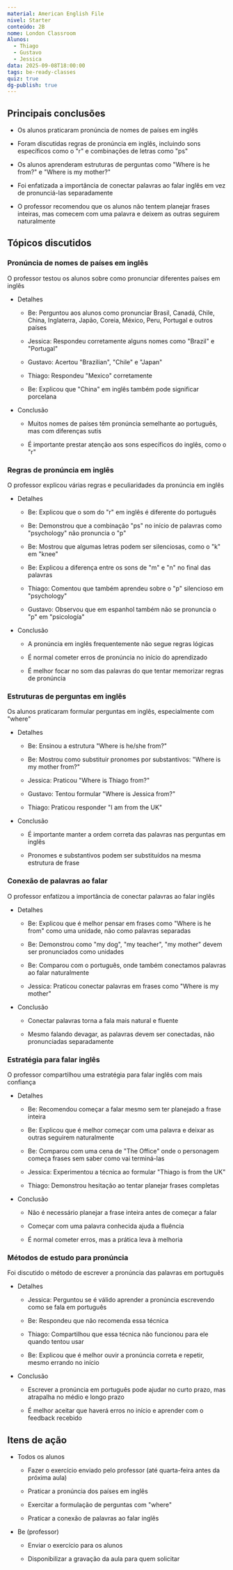 ```yaml
---
material: American English File
nivel: Starter
conteúdo: 2B
nome: London Classroom
Alunos:
  - Thiago
  - Gustavo
  - Jessica
data: 2025-09-08T18:00:00
tags: be-ready-classes
quiz: true
dg-publish: true
---
```

## Principais conclusões

- Os alunos praticaram pronúncia de nomes de países em inglês
    
- Foram discutidas regras de pronúncia em inglês, incluindo sons específicos como o "r" e combinações de letras como "ps"
    
- Os alunos aprenderam estruturas de perguntas como "Where is he from?" e "Where is my mother?"
    
- Foi enfatizada a importância de conectar palavras ao falar inglês em vez de pronunciá-las separadamente
    
- O professor recomendou que os alunos não tentem planejar frases inteiras, mas comecem com uma palavra e deixem as outras seguirem naturalmente
    

## Tópicos discutidos

### Pronúncia de nomes de países em inglês

O professor testou os alunos sobre como pronunciar diferentes países em inglês

- Detalhes
    
    - Be: Perguntou aos alunos como pronunciar Brasil, Canadá, Chile, China, Inglaterra, Japão, Coreia, México, Peru, Portugal e outros países
        
    - Jessica: Respondeu corretamente alguns nomes como "Brazil" e "Portugal"
        
    - Gustavo: Acertou "Brazilian", "Chile" e "Japan"
        
    - Thiago: Respondeu "Mexico" corretamente
        
    - Be: Explicou que "China" em inglês também pode significar porcelana
        
- Conclusão
    
    - Muitos nomes de países têm pronúncia semelhante ao português, mas com diferenças sutis
        
    - É importante prestar atenção aos sons específicos do inglês, como o "r"
        

### Regras de pronúncia em inglês

O professor explicou várias regras e peculiaridades da pronúncia em inglês

- Detalhes
    
    - Be: Explicou que o som do "r" em inglês é diferente do português
        
    - Be: Demonstrou que a combinação "ps" no início de palavras como "psychology" não pronuncia o "p"
        
    - Be: Mostrou que algumas letras podem ser silenciosas, como o "k" em "knee"
        
    - Be: Explicou a diferença entre os sons de "m" e "n" no final das palavras
        
    - Thiago: Comentou que também aprendeu sobre o "p" silencioso em "psychology"
        
    - Gustavo: Observou que em espanhol também não se pronuncia o "p" em "psicología"
        
- Conclusão
    
    - A pronúncia em inglês frequentemente não segue regras lógicas
        
    - É normal cometer erros de pronúncia no início do aprendizado
        
    - É melhor focar no som das palavras do que tentar memorizar regras de pronúncia
        

### Estruturas de perguntas em inglês

Os alunos praticaram formular perguntas em inglês, especialmente com "where"

- Detalhes
    
    - Be: Ensinou a estrutura "Where is he/she from?"
        
    - Be: Mostrou como substituir pronomes por substantivos: "Where is my mother from?"
        
    - Jessica: Praticou "Where is Thiago from?"
        
    - Gustavo: Tentou formular "Where is Jessica from?"
        
    - Thiago: Praticou responder "I am from the UK"
        
- Conclusão
    
    - É importante manter a ordem correta das palavras nas perguntas em inglês
        
    - Pronomes e substantivos podem ser substituídos na mesma estrutura de frase
        

### Conexão de palavras ao falar

O professor enfatizou a importância de conectar palavras ao falar inglês

- Detalhes
    
    - Be: Explicou que é melhor pensar em frases como "Where is he from" como uma unidade, não como palavras separadas
        
    - Be: Demonstrou como "my dog", "my teacher", "my mother" devem ser pronunciados como unidades
        
    - Be: Comparou com o português, onde também conectamos palavras ao falar naturalmente
        
    - Jessica: Praticou conectar palavras em frases como "Where is my mother"
        
- Conclusão
    
    - Conectar palavras torna a fala mais natural e fluente
        
    - Mesmo falando devagar, as palavras devem ser conectadas, não pronunciadas separadamente
        

### Estratégia para falar inglês

O professor compartilhou uma estratégia para falar inglês com mais confiança

- Detalhes
    
    - Be: Recomendou começar a falar mesmo sem ter planejado a frase inteira
        
    - Be: Explicou que é melhor começar com uma palavra e deixar as outras seguirem naturalmente
        
    - Be: Comparou com uma cena de "The Office" onde o personagem começa frases sem saber como vai terminá-las
        
    - Jessica: Experimentou a técnica ao formular "Thiago is from the UK"
        
    - Thiago: Demonstrou hesitação ao tentar planejar frases completas
        
- Conclusão
    
    - Não é necessário planejar a frase inteira antes de começar a falar
        
    - Começar com uma palavra conhecida ajuda a fluência
        
    - É normal cometer erros, mas a prática leva à melhoria
        

### Métodos de estudo para pronúncia

Foi discutido o método de escrever a pronúncia das palavras em português

- Detalhes
    
    - Jessica: Perguntou se é válido aprender a pronúncia escrevendo como se fala em português
        
    - Be: Respondeu que não recomenda essa técnica
        
    - Thiago: Compartilhou que essa técnica não funcionou para ele quando tentou usar
        
    - Be: Explicou que é melhor ouvir a pronúncia correta e repetir, mesmo errando no início
        
- Conclusão
    
    - Escrever a pronúncia em português pode ajudar no curto prazo, mas atrapalha no médio e longo prazo
        
    - É melhor aceitar que haverá erros no início e aprender com o feedback recebido
        

## Itens de ação

- Todos os alunos
    
    - Fazer o exercício enviado pelo professor (até quarta-feira antes da próxima aula)
        
    - Praticar a pronúncia dos países em inglês
        
    - Exercitar a formulação de perguntas com "where"
        
    - Praticar a conexão de palavras ao falar inglês
        
- Be (professor)
    
    - Enviar o exercício para os alunos
        
    - Disponibilizar a gravação da aula para quem solicitar